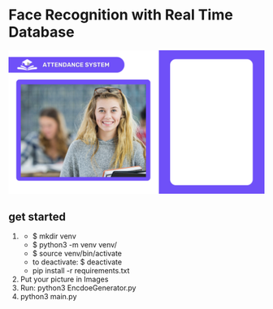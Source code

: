 # Face Recognition with Real Time Database

![](Resources/background.png)

## get started
1.
    * $ mkdir venv
    * $ python3 -m venv venv/
    * $ source venv/bin/activate
    * to deactivate: $ deactivate
    * pip install -r requirements.txt
2. Put your picture in Images
3. Run: python3 EncdoeGenerator.py
4. python3 main.py

